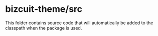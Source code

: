 # bizcuit-theme/src

This folder contains source code that will automatically be added to the classpath when
the package is used.
